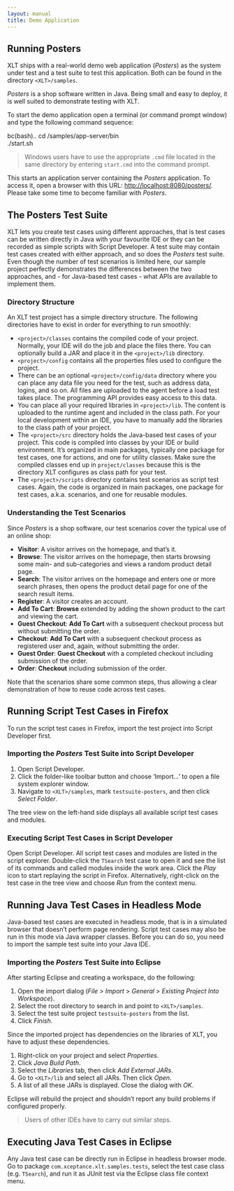 ```yaml
---
layout: manual
title: Demo Application
---
```


Running Posters
---------------

XLT ships with a real-world demo web application (*Posters*) as the
system under test and a test suite to test this application. Both can be
found in the directory `<XLT>/samples`.

*Posters* is a shop software written in Java. Being small and easy to
deploy, it is well suited to demonstrate testing with XLT.

To start the demo application open a terminal (or command prompt window)
and type the following command sequence:

bc(bash).. cd <XLT>/samples/app-server/bin  
./start.sh

> Windows users have to use the appropriate `.cmd` file located in the
> same directory by entering `start.cmd` into the command prompt.

This starts an application server containing the *Posters* application.
To access it, open a browser with this URL:
<http://localhost:8080/posters/>. Please take some time to become
familiar with *Posters*.

The Posters Test Suite
----------------------

XLT lets you create test cases using different approaches, that is test
cases can be written directly in Java with your favourite IDE or they
can be recorded as simple scripts with Script Developer. A test suite
may contain test cases created with either approach, and so does the
*Posters* test suite. Even though the number of test scenarios is
limited here, our sample project perfectly demonstrates the differences
between the two approaches, and - for Java-based test cases - what APIs
are available to implement them.

### Directory Structure

An XLT test project has a simple directory structure. The following
directories have to exist in order for everything to run smoothly:

-   `<project>/classes` contains the compiled code of your project.
    Normally, your IDE will do the job and place the files there. You
    can optionally build a JAR and place it in the `<project>/lib`
    directory.
-   `<project>/config` contains all the properties files used to
    configure the project.
-   There can be an optional `<project>/config/data` directory where you
    can place any data file you need for the test, such as address data,
    logins, and so on. All files are uploaded to the agent before a load
    test takes place. The programming API provides easy access to this
    data.
-   You can place all your required libraries in `<project>/lib`. The
    content is uploaded to the runtime agent and included in the class
    path. For your local development within an IDE, you have to manually
    add the libraries to the class path of your project.
-   The `<project>/src` directory holds the Java-based test cases of
    your project. This code is compiled into classes by your IDE or
    build environment. It’s organized in main packages, typically one
    package for test cases, one for actions, and one for utility
    classes. Make sure the compiled classes end up in `project/classes`
    because this is the directory XLT configures as class path for your
    test.
-   The `<project>/scripts` directory contains test scenarios as script
    test cases. Again, the code is organized in main packages, one
    package for test cases, a.k.a. scenarios, and one for reusable
    modules.

### Understanding the Test Scenarios

Since *Posters* is a shop software, our test scenarios cover the typical
use of an online shop:

-   **Visitor**: A visitor arrives on the homepage, and that’s it.
-   **Browse**: The visitor arrives on the homepage, then starts
    browsing some main- and sub-categories and views a random product
    detail page.
-   **Search**: The visitor arrives on the homepage and enters one or
    more search phrases, then opens the product detail page for one of
    the search result items.
-   **Register**: A visitor creates an account.
-   **Add To Cart**: **Browse** extended by adding the shown product to
    the cart and viewing the cart.
-   **Guest Checkout**: **Add To Cart** with a subsequent checkout
    process but without submitting the order.
-   **Checkout**: **Add To Cart** with a subsequent checkout process as
    registered user and, again, without submitting the order.
-   **Guest Order**: **Guest Checkout** with a completed checkout
    including submission of the order.
-   **Order**: **Checkout** including submission of the order.

Note that the scenarios share some common steps, thus allowing a clear
demonstration of how to reuse code across test cases.

Running Script Test Cases in Firefox
------------------------------------

To run the script test cases in Firefox, import the test project into
Script Developer first.

### Importing the *Posters* Test Suite into Script Developer

1.  Open Script Developer.
2.  Click the folder-like toolbar button and choose ‘Import…’ to open a
    file system explorer window.
3.  Navigate to `<XLT>/samples`, mark `testsuite-posters`, and then
    click *Select Folder*.

The tree view on the left-hand side displays all available script test
cases and modules.

### Executing Script Test Cases in Script Developer

Open Script Developer. All script test cases and modules are listed in
the script explorer. Double-click the `TSearch` test case to open it and
see the list of its commands and called modules inside the work area.
Click the *Play* icon to start replaying the script in Firefox.
Alternatively, right-click on the test case in the tree view and choose
*Run* from the context menu.

Running Java Test Cases in Headless Mode
----------------------------------------

Java-based test cases are executed in headless mode, that is in a
simulated browser that doesn’t perform page rendering. Script test cases
may also be run in this mode via Java wrapper classes. Before you can do
so, you need to import the sample test suite into your Java IDE.

### Importing the *Posters* Test Suite into Eclipse

After starting Eclipse and creating a workspace, do the following:

1.  Open the import dialog (*File* \> *Import* \> *General* \> *Existing
    Project Into Workspace*).
2.  Select the root directory to search in and point to `<XLT>/samples`.
3.  Select the test suite project `testsuite-posters` from the list.
4.  Click *Finish*.

Since the imported project has dependencies on the libraries of XLT, you
have to adjust these dependencies.

1.  Right-click on your project and select *Properties*.
2.  Click *Java Build Path*.
3.  Select the *Libraries* tab, then click *Add External JARs*.
4.  Go to `<XLT>/lib` and select all JARs. Then click *Open*.
5.  A list of all these JARs is displayed. Close the dialog with *OK*.

Eclipse will rebuild the project and shouldn’t report any build problems
if configured properly.

> Users of other IDEs have to carry out similar steps.

Executing Java Test Cases in Eclipse
------------------------------------

Any Java test case can be directly run in Eclipse in headless browser
mode. Go to package `com.xceptance.xlt.samples.tests`, select the test
case class (e.g. `TSearch`), and run it as JUnit test via the Eclipse
class file context menu.
